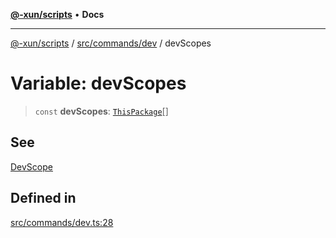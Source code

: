 [**@-xun/scripts**](../../../../README.md) • **Docs**

***

[@-xun/scripts](../../../../README.md) / [src/commands/dev](../README.md) / devScopes

# Variable: devScopes

> `const` **devScopes**: [`ThisPackage`](../../../configure/enumerations/ThisPackageGlobalScope.md#thispackage)[]

## See

[DevScope](../../../configure/enumerations/ThisPackageGlobalScope.md)

## Defined in

[src/commands/dev.ts:28](https://github.com/Xunnamius/xscripts/blob/ca4900adafe61fe400aec55151e46f5130a666a6/src/commands/dev.ts#L28)
